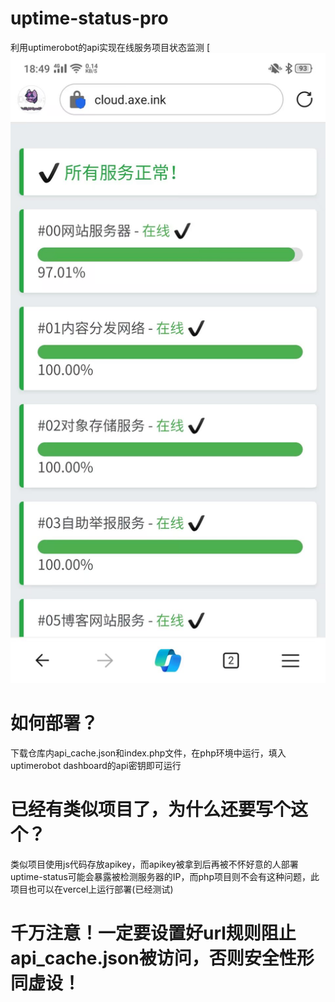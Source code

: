 # uptime-status-pro
利用uptimerobot的api实现在线服务项目状态监测
[![image](https://github.com/PTPAAA/uptime-status-pro/blob/main/B370F58B1D16032AD4418EBCE51242DF.jpg)
# 如何部署？
下载仓库内api_cache.json和index.php文件，在php环境中运行，填入uptimerobot dashboard的api密钥即可运行
# 已经有类似项目了，为什么还要写个这个？
类似项目使用js代码存放apikey，而apikey被拿到后再被不怀好意的人部署uptime-status可能会暴露被检测服务器的IP，而php项目则不会有这种问题，此项目也可以在vercel上运行部署(已经测试)
# 千万注意！一定要设置好url规则阻止api_cache.json被访问，否则安全性形同虚设！
